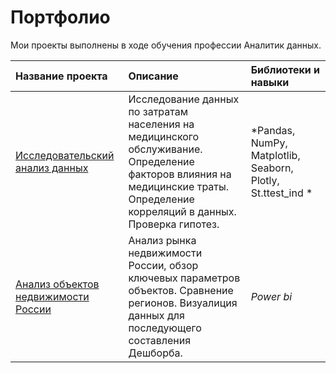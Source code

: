 # Портфолио
Мои проекты выполнены в ходе обучения профессии Аналитик данных.<br> 

| Название проекта | Описание | Библиотеки и навыки | 
| :---------------------- | :-------------------------------- | :---------------------- |
| [Исследовательский анализ данных](https://github.com/Alexandr-Korolkov/PortfolioProjects/tree/main/Medical%20Cost%20EDA) | Исследование данных по затратам населения на медицинского обслуживание. Определение факторов влияния на медицинские траты. Определение корреляций в данных. Проверка гипотез.  | *Pandas, NumPy, Matplotlib, Seaborn, Plotly, St.ttest_ind * |
| [Анализ объектов недвижимости России](https://github.com/Alexandr-Korolkov/PortfolioProjects/tree/main/Real%20estate) | Анализ рынка недвижимости России, обзор ключевых параметров объектов. Сравнение регионов. Визуалиция данных для последующего составления Дешборба. | *Power bi* |

